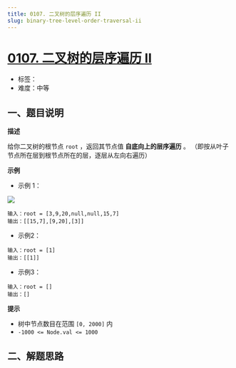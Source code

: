 ```yaml
---
title: 0107. 二叉树的层序遍历 II
slug: binary-tree-level-order-traversal-ii
---
```


# [0107. 二叉树的层序遍历 II](https://leetcode.cn/problems/binary-tree-level-order-traversal-ii/)

- 标签：
- 难度：中等

## 一、题目说明

**描述**

给你二叉树的根节点 `root` ，返回其节点值 **自底向上的层序遍历** 。 （即按从叶子节点所在层到根节点所在的层，逐层从左向右遍历）

**示例**

* 示例 1：

![](https://cdn.jsdelivr.net/gh/wecdn/img_0/2023/202304232157194.jpg)

```text
输入：root = [3,9,20,null,null,15,7]
输出：[[15,7],[9,20],[3]]
```

* 示例2：

```text
输入：root = [1]
输出：[[1]]
```

* 示例3：

```text
输入：root = []
输出：[]
```

**提示**

* 树中节点数目在范围 `[0, 2000]` 内
* `-1000 <= Node.val <= 1000`

## 二、解题思路
